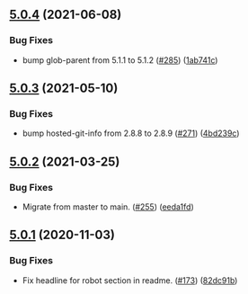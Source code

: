 ## [5.0.4](https://github.com/thenativeweb/measure-time/compare/5.0.3...5.0.4) (2021-06-08)


### Bug Fixes

* bump glob-parent from 5.1.1 to 5.1.2 ([#285](https://github.com/thenativeweb/measure-time/issues/285)) ([1ab741c](https://github.com/thenativeweb/measure-time/commit/1ab741cd376f23a97342efadb68901e45c7ff5db))

## [5.0.3](https://github.com/thenativeweb/measure-time/compare/5.0.2...5.0.3) (2021-05-10)


### Bug Fixes

* bump hosted-git-info from 2.8.8 to 2.8.9 ([#271](https://github.com/thenativeweb/measure-time/issues/271)) ([4bd239c](https://github.com/thenativeweb/measure-time/commit/4bd239cbde09a225ad77c452a18cd60ea3f27025))

## [5.0.2](https://github.com/thenativeweb/measure-time/compare/5.0.1...5.0.2) (2021-03-25)


### Bug Fixes

* Migrate from master to main. ([#255](https://github.com/thenativeweb/measure-time/issues/255)) ([eeda1fd](https://github.com/thenativeweb/measure-time/commit/eeda1fd4bf1ee09da6406bb7ff9a81b777fef93b))

## [5.0.1](https://github.com/thenativeweb/measure-time/compare/5.0.0...5.0.1) (2020-11-03)


### Bug Fixes

* Fix headline for robot section in readme. ([#173](https://github.com/thenativeweb/measure-time/issues/173)) ([82dc91b](https://github.com/thenativeweb/measure-time/commit/82dc91bdc65b053bdbe5fbaa63f4e4f77e8ff4a0))
